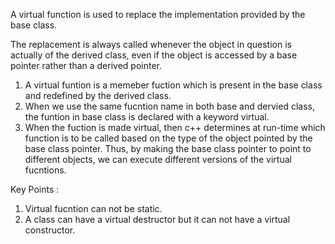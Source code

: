 A virtual function is used to replace the implementation provided by the base class.

The replacement is always called whenever the object in question is actually of the derived class, even if the object is accessed by a base pointer rather than a derived pointer.

1. A virtual funtion is a memeber fuction which is present in the base class and redefined by the derived class.
2. When we use the same fucntion name in both base and dervied class, the funtion in base class is declared with a keyword virtual.
3. When the fuction is made virtual,  then c++ determines at run-time which function is to be called based on the type of the object pointed by the base class pointer.
Thus, by making the base class pointer to point to different objects, we can execute different versions of the virtual fucntions.

Key Points :
1. Virtual fucntion can not be static.
2. A class can have a virtual destructor but it can not have a virtual constructor.

